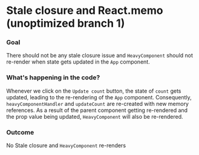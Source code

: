 # Stale closure and React.memo (unoptimized branch 1)

### Goal
There should not be any stale closure issue and `HeavyComponent` should not re-render when state gets updated in the `App` component.

### What's happening in the code?
Whenever we click on the `Update count` button, the state of `count` gets updated, leading to the re-rendering of the `App` component. Consequently, `heavyComponentHandler` and `updateCount` are re-created with new memory references. As a result of the parent component getting re-rendered and the prop value being updated, `HeavyComponent` will also be re-rendered.

### Outcome
No Stale closure and `HeavyComponent` re-renders